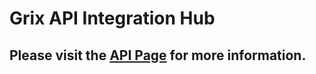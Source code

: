 # Grix API Integration Hub

## Please visit the [API Page](https://grix.finance/api) for more information.